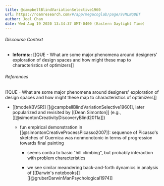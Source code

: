 ```yaml
---
title: @campbellBlindVariationSelective1960
url: https://roamresearch.com/#/app/megacoglab/page/9vMLNq8ET
author: Joel Chan
date: Wed Aug 19 2020 13:34:37 GMT-0400 (Eastern Daylight Time)
---
```




###### Discourse Context

- **Informs::** [[QUE - What are some major phenomena around designers' exploration of design spaces and how might these map to characteristics of optimizers]]

###### References

[[QUE - What are some major phenomena around designers' exploration of design spaces and how might these map to characteristics of optimizers]]

- [[tmodel/BVSR]] [[@campbellBlindVariationSelective1960]], later popularized and revisited by [[Dean Simonton]] (e.g., [[@simontonCreativityDiscoveryBlind2011a]])

    - fun empirical demonstration in [[@simontonCreativeProcessPicasso2007]]: sequence of Picasso's sketches of Guernica was nonmonotonic in terms of progression towards final painting

        - seems contra to basic "hill climbing", but probably interaction with problem characteristics

        - we see similar meandering back-and-forth dynamics in analysis of [[Darwin's notebooks]] [[@gruberDarwinManPsychological1974]]
